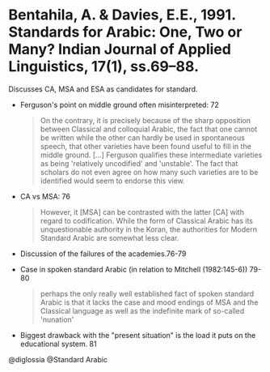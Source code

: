 # Bentahila, A. & Davies, E.E., 1991. Standards for Arabic: One, Two or Many?  Indian Journal of Applied Linguistics, 17(1), ss.69–88.

Discusses CA, MSA and ESA as candidates for standard. 

- Ferguson's point on middle ground often misinterpreted: 72

    > On the contrary, it is precisely because of the sharp opposition between Classical and colloquial Arabic, the fact that one cannot be written while the other can hardly be used in spontaneous speech, that other varieties have been found useful to fill in the middle ground. [...] Ferguson qualifies these intermediate varieties as being 'relatively uncodified' and 'unstable'. The fact that scholars do not even agree on how many such varieties are to be identified would seem to endorse this view.

- CA vs MSA: 76

    > However, it [MSA] can be contrasted with the latter [CA] with regard to codification. While the form of Classical Arabic has its unquestionable authority in the Koran, the authorities for Modern Standard Arabic are somewhat less clear.

- Discussion of the failures of the academies.76-79 

- Case in spoken standard Arabic (in relation to Mitchell (1982:145-6)) 79-80

    > perhaps the only really well established fact of spoken standard Arabic is that it lacks the case and mood endings of MSA and the Classical language as well as the indefinite mark of so-called 'nunation'

- Biggest drawback with the "present situation" is the load it puts on the educational system. 81

@diglossia
@Standard Arabic
